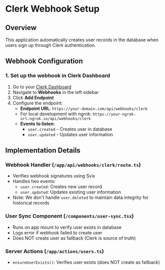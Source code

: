 # Clerk Webhook Setup

## Overview
This application automatically creates user records in the database when users sign up through Clerk authentication.

## Webhook Configuration

### 1. Set up the webhook in Clerk Dashboard

1. Go to your [Clerk Dashboard](https://dashboard.clerk.com)
2. Navigate to **Webhooks** in the left sidebar
3. Click **Add Endpoint**
4. Configure the endpoint:
   - **Endpoint URL**: `https://your-domain.com/api/webhooks/clerk`
   - For local development with ngrok: `https://your-ngrok-url.ngrok.io/api/webhooks/clerk`
   - **Events to listen**: 
     - `user.created` - Creates user in database
     - `user.updated` - Updates user information

## Implementation Details

### Webhook Handler (`/app/api/webhooks/clerk/route.ts`)
- Verifies webhook signatures using Svix
- Handles two events:
  - `user.created`: Creates new user record
  - `user.updated`: Updates existing user information
- Note: We don't handle `user.deleted` to maintain data integrity for historical records

### User Sync Component (`/components/user-sync.tsx`)
- Runs on app mount to verify user exists in database
- Logs error if webhook failed to create user
- Does NOT create user as fallback (Clerk is source of truth)

### Server Actions (`/app/actions/users.ts`)
- `ensureUserExists()`: Verifies user exists (does NOT create as fallback)

